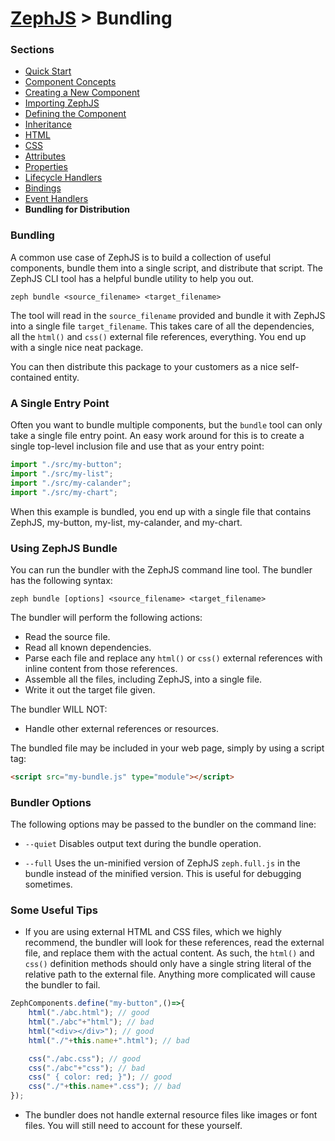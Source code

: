 # [ZephJS](../README.md) > Bundling

### Sections

- [Quick Start](./ComponentQuickStart.md)
- [Component Concepts](./ComponentConcepts.md)
- [Creating a New Component](./docs/ComponentCreation.md)
- [Importing ZephJS](./ComponentImporting.md)
- [Defining the Component](./ComponentDefinition.md)
- [Inheritance](./ComponentInheritance.md)
- [HTML](./ComponentMarkup.md)
- [CSS](./ComponentStyling.md)
- [Attributes](./ComponentAttributes.md)
- [Properties](./ComponentProperties.md)
- [Lifecycle Handlers](./ComponentLifecycleHandlers.md)
- [Bindings](./ComponentBindings.md)
- [Event Handlers](./ComponentEvents.md)
- **Bundling for Distribution**

### Bundling

A common use case of ZephJS is to build a collection of useful components, bundle them into a single script, and distribute that script. The ZephJS CLI tool has a helpful bundle utility to help you out.

```shell
zeph bundle <source_filename> <target_filename>
```

The tool will read in the `source_filename` provided and bundle it with ZephJS into a single file `target_filename`. This takes care of all the dependencies, all the `html()` and `css()` external file references, everything.  You end up with a single nice neat package.

You can then distribute this package to your customers as a nice self-contained entity.

### A Single Entry Point

Often you want to bundle multiple components, but the `bundle` tool can only take a single file entry point.  An easy work around for this is to create a single top-level inclusion file and use that as your entry point:

```javascript
import "./src/my-button";
import "./src/my-list";
import "./src/my-calander";
import "./src/my-chart";
```

When this example is bundled, you end up with a single file that contains ZephJS, my-button, my-list, my-calander, and my-chart.

### Using ZephJS Bundle

You can run the bundler with the ZephJS command line tool. The bundler has the following syntax:

```shell
zeph bundle [options] <source_filename> <target_filename>
```

The bundler will perform the following actions:
 - Read the source file.
 - Read all known dependencies.
 - Parse each file and replace any `html()` or `css()` external references with inline content from those references.
 - Assemble all the files, including ZephJS, into a single file.
 - Write it out the target file given.

The bundler WILL NOT:
 - Handle other external references or resources.

The bundled file may be included in your web page, simply by using a script tag:

```html
<script src="my-bundle.js" type="module"></script>
```

### Bundler Options

The following options may be passed to the bundler on the command line:

 - `--quiet` Disables output text during the bundle operation.

 - `--full` Uses the un-minified version of ZephJS `zeph.full.js` in the bundle instead of the minified version. This is useful for debugging sometimes.

### Some Useful Tips

 - If you are using external HTML and CSS files, which we highly recommend, the bundler will look for these references, read the external file, and replace them with the actual content.  As such, the `html()` and `css()` definition methods should only have a single string literal of the relative path to the external file.  Anything more complicated will cause the bundler to fail.

 ```javascript
 ZephComponents.define("my-button",()=>{
	 html("./abc.html"); // good
	 html("./abc"+"html"); // bad
	 html("<div></div>"); // good
	 html("./"+this.name+".html"); // bad

	 css("./abc.css"); // good
	 css("./abc"+"css"); // bad
	 css(" { color: red; }"); // good
	 css("./"+this.name+".css"); // bad
 });
 ```

 - The bundler does not handle external resource files like images or font files. You will still need to account for these yourself.
